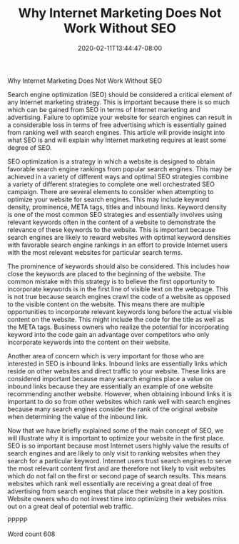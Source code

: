 ﻿---
title: "Why Internet Marketing Does Not Work Without SEO"
date: 2020-02-11T13:44:47-08:00
description: "Text Tips for Web Success"
featured_image: "/images/Text.jpg"
tags: ["Text"]
---

Why Internet Marketing Does Not Work Without SEO

Search engine optimization (SEO) should be considered a critical element of any Internet marketing strategy. This is important because there is so much which can be gained from SEO in terms of Internet marketing and advertising. Failure to optimize your website for search engines can result in a considerable loss in terms of free advertising which is essentially gained from ranking well with search engines. This article will provide insight into what SEO is and will explain why Internet marketing requires at least some degree of SEO. 

SEO optimization is a strategy in which a website is designed to obtain favorable search engine rankings from popular search engines. This may be achieved in a variety of different ways and optimal SEO strategies combine a variety of different strategies to complete one well orchestrated SEO campaign. There are several elements to consider when attempting to optimize your website for search engines. This may include keyword density, prominence, META tags, titles and inbound links. Keyword density is one of the most common SEO strategies and essentially involves using relevant keywords often in the content of a website to demonstrate the relevance of these keywords to the website. This is important because search engines are likely to reward websites with optimal keyword densities with favorable search engine rankings in an effort to provide Internet users with the most relevant websites for particular search terms. 

The prominence of keywords should also be considered. This includes how close the keywords are placed to the beginning of the website. The common mistake with this strategy is to believe the first opportunity to incorporate keywords is in the first line of visible text on the webpage. This is not true because search engines crawl the code of a website as opposed to the visible content on the website. This means there are multiple opportunities to incorporate relevant keywords long before the actual visible content on the website. This might include the code for the title as well as the META tags. Business owners who realize the potential for incorporating keyword into the code gain an advantage over competitors who only incorporate keywords into the content on their website. 

Another area of concern which is very important for those who are interested in SEO is inbound links. Inbound links are essentially links which reside on other websites and direct traffic to your website. These links are considered important because many search engines place a value on inbound links because they are essentially an example of one website recommending another website. However, when obtaining inbound links it is important to do so from other websites which rank well with search engines because many search engines consider the rank of the original website when determining the value of the inbound link. 

Now that we have briefly explained some of the main concept of SEO, we will illustrate why it is important to optimize your website in the first place. SEO is so important because most Internet users highly value the results of search engines and are likely to only visit to ranking websites when they search for a particular keyword. Internet users trust search engines to serve the most relevant content first and are therefore not likely to visit websites which do not fall on the first or second page of search results. This means websites which rank well essentially are receiving a great deal of free advertising from search engines that place their website in a key position. Website owners who do not invest time into optimizing their websites miss out on a great deal of potential web traffic. 

PPPPP

Word count 608



